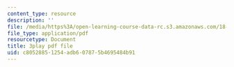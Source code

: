 ```yaml
---
content_type: resource
description: ''
file: /media/https%3A/open-learning-course-data-rc.s3.amazonaws.com/18-03sc-differential-equations-fall-2011/c80528851254adb607875b4695484b91_BwIZ0VzKEDg.pdf
file_type: application/pdf
resourcetype: Document
title: 3play pdf file
uid: c8052885-1254-adb6-0787-5b4695484b91
---
```

